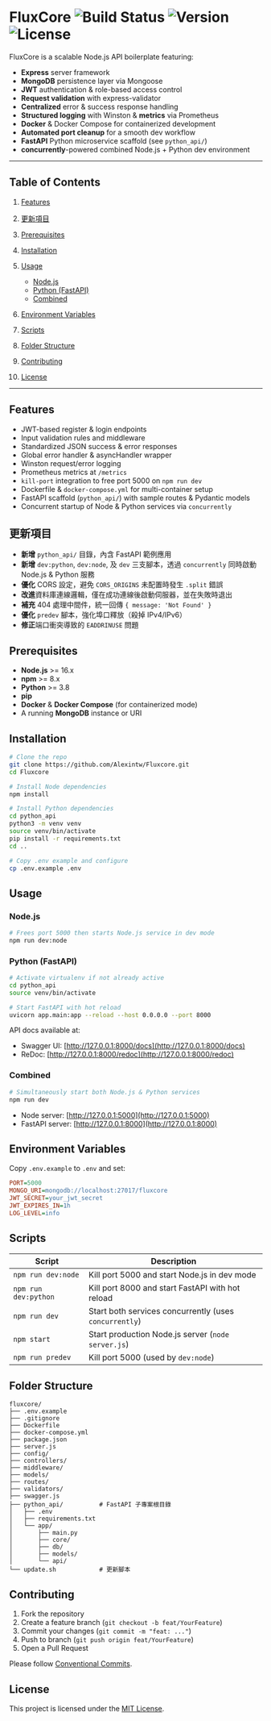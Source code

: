 # FluxCore ![Build Status](https://img.shields.io/badge/build-passing-brightgreen) ![Version](https://img.shields.io/badge/version-1.0.0-blue) ![License](https://img.shields.io/badge/license-MIT-lightgrey)

FluxCore is a scalable Node.js API boilerplate featuring:

* **Express** server framework
* **MongoDB** persistence layer via Mongoose
* **JWT** authentication & role-based access control
* **Request validation** with express-validator
* **Centralized** error & success response handling
* **Structured logging** with Winston & **metrics** via Prometheus
* **Docker** & Docker Compose for containerized development
* **Automated port cleanup** for a smooth dev workflow
* **FastAPI** Python microservice scaffold (see `python_api/`)
* **concurrently**-powered combined Node.js + Python dev environment

---

## Table of Contents

1. [Features](#features)
2. [更新項目](#更新項目)
3. [Prerequisites](#prerequisites)
4. [Installation](#installation)
5. [Usage](#usage)

   * [Node.js](#nodejs)
   * [Python (FastAPI)](#python-fastapi)
   * [Combined](#combined)
6. [Environment Variables](#environment-variables)
7. [Scripts](#scripts)
8. [Folder Structure](#folder-structure)
9. [Contributing](#contributing)
10. [License](#license)

---

## Features

* JWT-based register & login endpoints
* Input validation rules and middleware
* Standardized JSON success & error responses
* Global error handler & asyncHandler wrapper
* Winston request/error logging
* Prometheus metrics at `/metrics`
* `kill-port` integration to free port 5000 on `npm run dev`
* Dockerfile & `docker-compose.yml` for multi-container setup
* FastAPI scaffold (`python_api/`) with sample routes & Pydantic models
* Concurrent startup of Node & Python services via `concurrently`

## 更新項目

* **新增** `python_api/` 目錄，內含 FastAPI 範例應用
* **新增** `dev:python`, `dev:node`, 及 `dev` 三支腳本，透過 `concurrently` 同時啟動 Node.js & Python 服務
* **優化** CORS 設定，避免 `CORS_ORIGINS` 未配置時發生 `.split` 錯誤
* **改進**資料庫連線邏輯，僅在成功連線後啟動伺服器，並在失敗時退出
* **補充** 404 處理中間件，統一回傳 `{ message: 'Not Found' }`
* **優化** `predev` 腳本，強化埠口釋放（殺掉 IPv4/IPv6）
* **修正**端口衝突導致的 `EADDRINUSE` 問題

## Prerequisites

* **Node.js** >= 16.x
* **npm** >= 8.x
* **Python** >= 3.8
* **pip**
* **Docker** & **Docker Compose** (for containerized mode)
* A running **MongoDB** instance or URI

## Installation

```bash
# Clone the repo
git clone https://github.com/Alexintw/Fluxcore.git
cd Fluxcore

# Install Node dependencies
npm install

# Install Python dependencies
cd python_api
python3 -m venv venv
source venv/bin/activate
pip install -r requirements.txt
cd ..

# Copy .env example and configure
cp .env.example .env
```

## Usage

### Node.js

```bash
# Frees port 5000 then starts Node.js service in dev mode
npm run dev:node
```

### Python (FastAPI)

```bash
# Activate virtualenv if not already active
cd python_api
source venv/bin/activate

# Start FastAPI with hot reload
uvicorn app.main:app --reload --host 0.0.0.0 --port 8000
```

API docs available at:

* Swagger UI: [http://127.0.0.1:8000/docs](http://127.0.0.1:8000/docs)
* ReDoc: [http://127.0.0.1:8000/redoc](http://127.0.0.1:8000/redoc)

### Combined

```bash
# Simultaneously start both Node.js & Python services
npm run dev
```

* Node server: [http://127.0.0.1:5000](http://127.0.0.1:5000)
* FastAPI server: [http://127.0.0.1:8000](http://127.0.0.1:8000)

## Environment Variables

Copy `.env.example` to `.env` and set:

```ini
PORT=5000
MONGO_URI=mongodb://localhost:27017/fluxcore
JWT_SECRET=your_jwt_secret
JWT_EXPIRES_IN=1h
LOG_LEVEL=info
```

## Scripts

| Script               | Description                                            |
| -------------------- | ------------------------------------------------------ |
| `npm run dev:node`   | Kill port 5000 and start Node.js in dev mode           |
| `npm run dev:python` | Kill port 8000 and start FastAPI with hot reload       |
| `npm run dev`        | Start both services concurrently (uses `concurrently`) |
| `npm start`          | Start production Node.js server (`node server.js`)     |
| `npm run predev`     | Kill port 5000 (used by `dev:node`)                    |

## Folder Structure

```text
fluxcore/
├── .env.example
├── .gitignore
├── Dockerfile
├── docker-compose.yml
├── package.json
├── server.js
├── config/
├── controllers/
├── middleware/
├── models/
├── routes/
├── validators/
├── swagger.js
├── python_api/          # FastAPI 子專案根目錄
│   ├── .env
│   ├── requirements.txt
│   └── app/
│       ├── main.py
│       ├── core/
│       ├── db/
│       ├── models/
│       └── api/
└── update.sh            # 更新腳本
```

## Contributing

1. Fork the repository
2. Create a feature branch (`git checkout -b feat/YourFeature`)
3. Commit your changes (`git commit -m "feat: ..."`)
4. Push to branch (`git push origin feat/YourFeature`)
5. Open a Pull Request

Please follow [Conventional Commits](https://www.conventionalcommits.org/).

## License

This project is licensed under the [MIT License](LICENSE).
